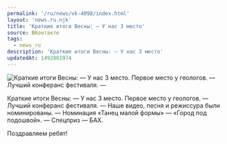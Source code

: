 ```yaml
---
permalink: '/ru/news/vk-4098/index.html'
layout: 'news.ru.njk'
title: 'Краткие итоги Весны: — У нас 3 место'
source: ВКонтакте
tags:
  - news_ru
description: 'Краткие итоги Весны: — У нас 3 место'
updatedAt: 1492881974
---
```

![Краткие итоги Весны: — У нас 3 место. Первое место у геологов. — Лучший конферанс фестиваля. —](https://sun9-49.userapi.com/impf/Vd1sbq20nAiiE_3iBAZzHvF1J5Qt9IRmByXCLA/HgOIyi-L_Jw.jpg?size=750x562&quality=96&proxy=1&sign=8be2d75ffb854b8ef5735fae549e306f&c_uniq_tag=uod3ysge_qIqHxbIHPnqasfdSJNmPlxv2xezEuhWcRY&type=album)

Краткие итоги Весны:
— У нас 3 место. Первое место у геологов.
— Лучший конферанс фестиваля.
— Наше видео, песня и режиссура были номинированы.
— Номинация «Танец малой формы» — «Город под подошвой».
— Спецприз — БАХ.

Поздравляем ребят!
